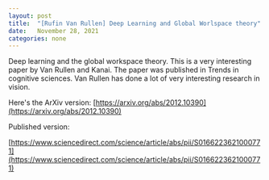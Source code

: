 ```yaml
---
layout: post
title:  "[Rufin Van Rullen] Deep Learning and Global Worlspace theory"
date:   November 28, 2021
categories: none
---
```


Deep learning and the global workspace theory.
This is a very interesting paper by Van Rullen and Kanai. The paper was published in Trends in cognitive sciences. Van Rullen has done a lot of very interesting research in vision. 

Here's the ArXiv version: 
[https://arxiv.org/abs/2012.10390](https://arxiv.org/abs/2012.10390)

Published version:

[https://www.sciencedirect.com/science/article/abs/pii/S0166223621000771](https://www.sciencedirect.com/science/article/abs/pii/S0166223621000771)

 

